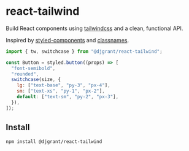 # react-tailwind

Build React components using [tailwindcss][tw] and a clean, functional API.

Inspired by [styled-components][sc] and [classnames][cn].

```js
import { tw, switchcase } from "@djgrant/react-tailwind";

const Button = styled.button((props) => [
  "font-semibold",
  "rounded",
  switchcase(size, {
    lg: ["text-base", "py-3", "px-4"],
    sm: ["text-xs", "py-1", "px-2"],
    default: ["text-sm", "py-2", "px-3"],
  }),
]);
```

## Install

```sh
npm install @djgrant/react-tailwind
```

[tw]: https://tailwindcss.com
[sc]: https://styled-components.com
[cn]: https://www.npmjs.com/package/classnames
